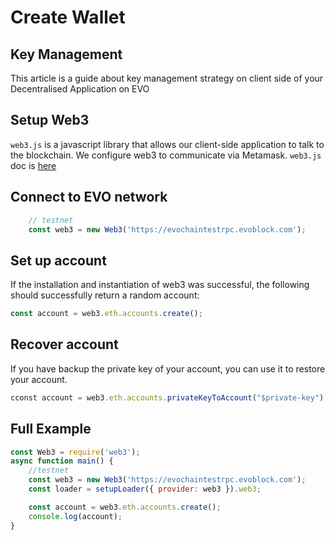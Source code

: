 # Create Wallet
## Key Management
This article is a guide about key management strategy on client side of your Decentralised Application on EVO

## Setup Web3
`web3.js` is a javascript library that allows our client-side application to talk to the blockchain. We configure web3 to communicate via Metamask.
`web3.js` doc is [here](https://web3js.readthedocs.io/en/v1.2.2/getting-started.md#adding-web3-js)

## Connect to EVO network
```javascript
    // testnet
    const web3 = new Web3('https://evochaintestrpc.evoblock.com');
```

## Set up account
If the installation and instantiation of web3 was successful, the following should successfully return a random account:
```javascript
const account = web3.eth.accounts.create();
```

## Recover account
If you have backup the private key of your account, you can use it to restore your account.
```javascript
cconst account = web3.eth.accounts.privateKeyToAccount("$private-key")
```

## Full Example
```javascript
const Web3 = require('web3');
async function main() {
    //testnet
    const web3 = new Web3('https://evochaintestrpc.evoblock.com');
    const loader = setupLoader({ provider: web3 }).web3;

    const account = web3.eth.accounts.create();
    console.log(account);
}
```
